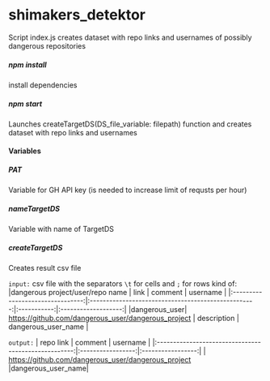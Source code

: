 # shimakers_detektor

Script index.js creates dataset with repo links and usernames of possibly dangerous repositories

##### npm install

install dependencies

##### npm start

Launches createTargetDS(DS_file_variable: filepath) function and creates dataset with repo links and usernames

#### Variables

##### PAT

Variable for GH API key (is needed to increase limit of requsts per hour)

##### nameTargetDS

Variable with name of TargetDS

##### createTargetDS

Creates result csv file

`input:` csv file with the separators `\t` for cells and `;` for rows kind of:
|dangerous project/user/repo name | link | comment | username |
|:--------------------------------:|:---------------------------------------------------:|:-----------:|:-------------------:|
|dangerous_user| https://github.com/dangerous_user/dangerous_project | description | dangerous_user_name |

`output:`
| repo link | comment | username |
|:----------------------------------------------------:|:-----------------:|:-----------------:|
| https://github.com/dangerous_user/dangerous_project |dangerous_user_name|
